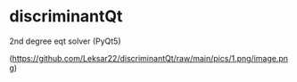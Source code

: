 # discriminantQt
2nd degree eqt solver (PyQt5)


(https://github.com/Leksar22/discriminantQt/raw/main/pics/1.png/image.png)
